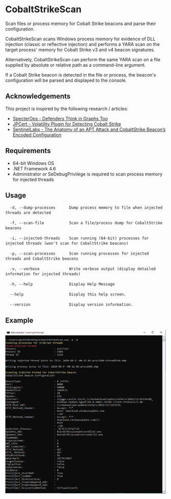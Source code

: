 # CobaltStrikeScan
Scan files or process memory for Cobalt Strike beacons and parse their configuration.

CobaltStrikeScan scans Windows process memory for evidence of DLL injection (classic or reflective injection) and performs a YARA scan on the target process' memory for Cobalt Strike v3 and v4 beacon signatures. 

Alternatively, CobaltStrikeScan can perform the same YARA scan on a file supplied by absolute or relative path as a command-line argument.

If a Cobalt Strike beacon is detected in the file or process, the beacon's configuration will be parsed and displayed to the console.

## Acknowledgements
This project is inspired by the following research / articles:
- [SpecterOps - Defenders Think in Graphs Too](https://posts.specterops.io/defenders-think-in-graphs-too-part-1-572524c71e91)
- [JPCert - Volatility Plugin for Detecting Cobalt Strike](https://blogs.jpcert.or.jp/en/2018/08/volatility-plugin-for-detecting-cobalt-strike-beacon.html)
- [SentinelLabs - The Anatomy of an APT Attack and CobaltStrike Beacon’s Encoded Configuration](https://labs.sentinelone.com/the-anatomy-of-an-apt-attack-and-cobaltstrike-beacons-encoded-configuration)

## Requirements
- 64-bit Windows OS
- .NET Framework 4.6
- Administrator or SeDebugPrivilege is required to scan process memory for injected threads

## Usage
```
  -d, --dump-processes      Dump process memory to file when injected threads are detected

  -f, --scan-file           Scan a file/process dump for CobaltStrike beacons

  -i, --injected-threads    Scan running (64-bit) processes for injected threads (won't scan for CobaltStrike beacons)

  -p, --scan-processes      Scan running processes for injected threads and CobaltStrike beacons

  -v, --verbose             Write verbose output (display detailed information for injected threads)

  -h, --help                Display Help Message

  --help                    Display this help screen.

  --version                 Display version information.
```

## Example
![Image](./cobaltstrikescan_procdump_example.PNG)
